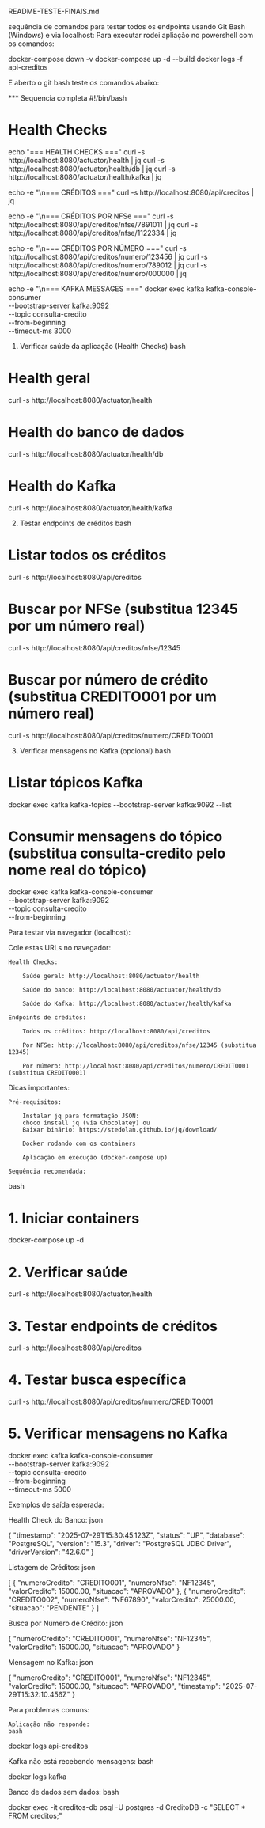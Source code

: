 README-TESTE-FINAIS.md

sequência de comandos para testar todos os endpoints usando Git Bash (Windows) e via localhost:
Para executar rodei apliação no powershell com os comandos:

docker-compose down -v
docker-compose up -d --build
docker logs -f api-creditos

E aberto o git bash teste os comandos abaixo: 

*** Sequencia completa
#!/bin/bash

# Health Checks
echo "=== HEALTH CHECKS ==="
curl -s http://localhost:8080/actuator/health | jq
curl -s http://localhost:8080/actuator/health/db | jq
curl -s http://localhost:8080/actuator/health/kafka | jq

echo -e "\n=== CRÉDITOS ==="
curl -s http://localhost:8080/api/creditos | jq

echo -e "\n=== CRÉDITOS POR NFSe ==="
curl -s http://localhost:8080/api/creditos/nfse/7891011 | jq
curl -s http://localhost:8080/api/creditos/nfse/1122334 | jq

echo -e "\n=== CRÉDITOS POR NÚMERO ==="
curl -s http://localhost:8080/api/creditos/numero/123456 | jq
curl -s http://localhost:8080/api/creditos/numero/789012 | jq
curl -s http://localhost:8080/api/creditos/numero/000000 | jq

echo -e "\n=== KAFKA MESSAGES ==="
docker exec kafka kafka-console-consumer \
  --bootstrap-server kafka:9092 \
  --topic consulta-credito \
  --from-beginning \
  --timeout-ms 3000
  


1. Verificar saúde da aplicação (Health Checks)
bash

# Health geral
curl -s http://localhost:8080/actuator/health 

# Health do banco de dados
curl -s http://localhost:8080/actuator/health/db 

# Health do Kafka
curl -s http://localhost:8080/actuator/health/kafka 

2. Testar endpoints de créditos
bash

# Listar todos os créditos
curl -s http://localhost:8080/api/creditos 

# Buscar por NFSe (substitua 12345 por um número real)
curl -s http://localhost:8080/api/creditos/nfse/12345 

# Buscar por número de crédito (substitua CREDITO001 por um número real)
curl -s http://localhost:8080/api/creditos/numero/CREDITO001 

3. Verificar mensagens no Kafka (opcional)
bash

# Listar tópicos Kafka
docker exec kafka kafka-topics --bootstrap-server kafka:9092 --list

# Consumir mensagens do tópico (substitua consulta-credito pelo nome real do tópico)
docker exec kafka kafka-console-consumer \
  --bootstrap-server kafka:9092 \
  --topic consulta-credito \
  --from-beginning

Para testar via navegador (localhost):

Cole estas URLs no navegador:

    Health Checks:

        Saúde geral: http://localhost:8080/actuator/health

        Saúde do banco: http://localhost:8080/actuator/health/db

        Saúde do Kafka: http://localhost:8080/actuator/health/kafka

    Endpoints de créditos:

        Todos os créditos: http://localhost:8080/api/creditos

        Por NFSe: http://localhost:8080/api/creditos/nfse/12345 (substitua 12345)

        Por número: http://localhost:8080/api/creditos/numero/CREDITO001 (substitua CREDITO001)

Dicas importantes:

    Pré-requisitos:

        Instalar jq para formatação JSON:
        choco install jq (via Chocolatey) ou
        Baixar binário: https://stedolan.github.io/jq/download/

        Docker rodando com os containers

        Aplicação em execução (docker-compose up)

    Sequência recomendada:

bash

# 1. Iniciar containers
docker-compose up -d

# 2. Verificar saúde
curl -s http://localhost:8080/actuator/health 

# 3. Testar endpoints de créditos
curl -s http://localhost:8080/api/creditos 

# 4. Testar busca específica
curl -s http://localhost:8080/api/creditos/numero/CREDITO001 

# 5. Verificar mensagens no Kafka
docker exec kafka kafka-console-consumer \
  --bootstrap-server kafka:9092 \
  --topic consulta-credito \
  --from-beginning \
  --timeout-ms 5000

Exemplos de saída esperada:

Health Check do Banco:
json

{
  "timestamp": "2025-07-29T15:30:45.123Z",
  "status": "UP",
  "database": "PostgreSQL",
  "version": "15.3",
  "driver": "PostgreSQL JDBC Driver",
  "driverVersion": "42.6.0"
}

Listagem de Créditos:
json

[
  {
    "numeroCredito": "CREDITO001",
    "numeroNfse": "NF12345",
    "valorCredito": 15000.00,
    "situacao": "APROVADO"
  },
  {
    "numeroCredito": "CREDITO002",
    "numeroNfse": "NF67890",
    "valorCredito": 25000.00,
    "situacao": "PENDENTE"
  }
]

Busca por Número de Crédito:
json

{
  "numeroCredito": "CREDITO001",
  "numeroNfse": "NF12345",
  "valorCredito": 15000.00,
  "situacao": "APROVADO"
}

Mensagem no Kafka:
json

{
  "numeroCredito": "CREDITO001",
  "numeroNfse": "NF12345",
  "valorCredito": 15000.00,
  "situacao": "APROVADO",
  "timestamp": "2025-07-29T15:32:10.456Z"
}

Para problemas comuns:

    Aplicação não responde:
    bash

docker logs api-creditos

Kafka não está recebendo mensagens:
bash

docker logs kafka

Banco de dados sem dados:
bash

docker exec -it creditos-db psql -U postgres -d CreditoDB -c "SELECT * FROM creditos;"